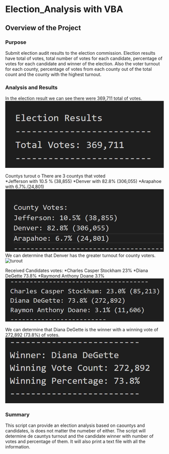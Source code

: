 # Election_Analysis with VBA

## Overview of the Project
### Purpose 
Submit election audit results to the election commission. Election results have total of votes, total  number of votes for each candidate, percentage of votes for each candidate and winner of the election. Also the voter turnout for each county, percentage of votes from each county out of the total count and the county with the highest turnout. 

### Analysis and Results
In the election result we can see there were 369,711 total of votes.
![elec_results](Resources/elec_results.png)

Countys turout o
There are 3 countys that voted  
*Jefferson with 10.5 % (38,855) 
*Denver with 82.8% (306,055) 
*Arapahoe with 6.7%.(24,801)
![county_votes](Resources/county_votes.png)
We can determine that Denver has the greater turnout for county voters. 
![turout](Resources/tunout.png)

Received Candidates votes: 
*Charles Casper Stockham 23%
*Diana DeGette 73.8%
*Raymond Anthony Doane 3.1%
![candidate_vote](Resources/candidate_vote.png)

We can determine that Diana DeGette is the winner with a winning vote of 272,892 (73.8%) of votes.
![winner](Resources/winner.png)

### Summary 
This script can provide an election analysis based on caountys and candidates, is does not matter the numeber of either. The script will determine de cauntys turnout and the candidate winner with number of votes and percentage of them. It will also print a text file with all the information.
